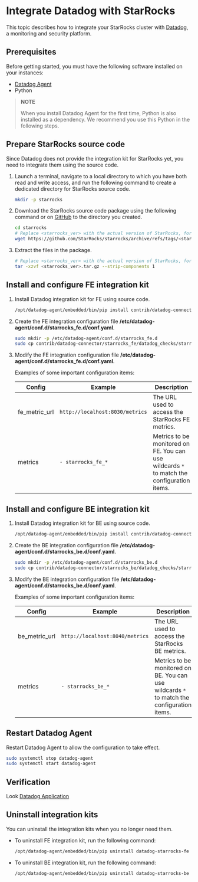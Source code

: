 # Integrate Datadog with StarRocks

This topic describes how to integrate your StarRocks cluster with [Datadog](https://www.datadoghq.com/), a monitoring and security platform.

## Prerequisites

Before getting started, you must have the following software installed on your instances:

- [Datadog Agent](https://docs.datadoghq.com/getting_started/agent/)
- Python

> **NOTE**
>
> When you install Datadog Agent for the first time, Python is also installed as a dependency. We recommend you use this Python in the following steps.

## Prepare StarRocks source code

Since Datadog does not provide the integration kit for StarRocks yet, you need to integrate them using the source code.

1. Launch a terminal, navigate to a local directory to which you have both read and write access, and run the following command to create a dedicated directory for StarRocks source code.

    ```sh
    mkdir -p starrocks
    ```

2. Download the StarRocks source code package using the following command or on [GitHub](https://github.com/StarRocks/starrocks/tags) to the directory you created.

    ```sh
    cd starrocks
    # Replace <starrocks_ver> with the actual version of StarRocks, for example, "2.5.2".
    wget https://github.com/StarRocks/starrocks/archive/refs/tags/<starrocks_ver>.tar.gz
    ```

3. Extract the files in the package.

    ```sh
    # Replace <starrocks_ver> with the actual version of StarRocks, for example, "2.5.2".
    tar -xzvf <starrocks_ver>.tar.gz --strip-components 1
    ```

## Install and configure FE integration kit

1. Install Datadog integration kit for FE using source code.

    ```sh
    /opt/datadog-agent/embedded/bin/pip install contrib/datadog-connector/starrocks_fe
    ```

2. Create the FE integration configuration file **/etc/datadog-agent/conf.d/starrocks_fe.d/conf.yaml**.

    ```sh
    sudo mkdir -p /etc/datadog-agent/conf.d/starrocks_fe.d
    sudo cp contrib/datadog-connector/starrocks_fe/datadog_checks/starrocks_fe/data/conf.yaml.example /etc/datadog-agent/conf.d/starrocks_fe.d/conf.yaml
    ```

3. Modify the FE integration configuration file **/etc/datadog-agent/conf.d/starrocks_fe.d/conf.yaml**.

    Examples of some important configuration items:

    | **Config** | **Example** | **Description** |
    | -------------------------------------- | ------------ | ------------------------------------------------------------ |
    | fe_metric_url | `http://localhost:8030/metrics` | The URL used to access the StarRocks FE metrics. |
    | metrics | `- starrocks_fe_*` | Metrics to be monitored on FE. You can use wildcards `*` to match the configuration items. |

## Install and configure BE integration kit

1. Install Datadog integration kit for BE using source code.

    ```sh
    /opt/datadog-agent/embedded/bin/pip install contrib/datadog-connector/starrocks_be
    ```

2. Create the BE integration configuration file **/etc/datadog-agent/conf.d/starrocks_be.d/conf.yaml**.

    ```sh
    sudo mkdir -p /etc/datadog-agent/conf.d/starrocks_be.d
    sudo cp contrib/datadog-connector/starrocks_be/datadog_checks/starrocks_be/data/conf.yaml.example /etc/datadog-agent/conf.d/starrocks_be.d/conf.yaml
    ```

3. Modify the BE integration configuration file **/etc/datadog-agent/conf.d/starrocks_be.d/conf.yaml**.

    Examples of some important configuration items:

    | **Config** | **Example** | **Description** |
    | -------------------------------------- | ------------ | ------------------------------------------------------------ |
    | be_metric_url | `http://localhost:8040/metrics` | The URL used to access the StarRocks BE metrics. |
    | metrics | `- starrocks_be_*` | Metrics to be monitored on BE. You can use wildcards `*` to match the configuration items. |

## Restart Datadog Agent

Restart Datadog Agent to allow the configuration to take effect.

```sh
sudo systemctl stop datadog-agent
sudo systemctl start datadog-agent
```

## Verification

Look [Datadog Application](https://docs.datadoghq.com/getting_started/application/)

## Uninstall integration kits

You can uninstall the integration kits when you no longer need them.

- To uninstall FE integration kit, run the following command:

  ```sh
  /opt/datadog-agent/embedded/bin/pip uninstall datadog-starrocks-fe
  ```

- To uninstall BE integration kit, run the following command:

  ```sh
  /opt/datadog-agent/embedded/bin/pip uninstall datadog-starrocks-be
  ```
